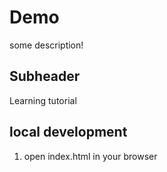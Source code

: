 # Demo

some description!

## Subheader

Learning tutorial 

## local development

1. open index.html in your browser